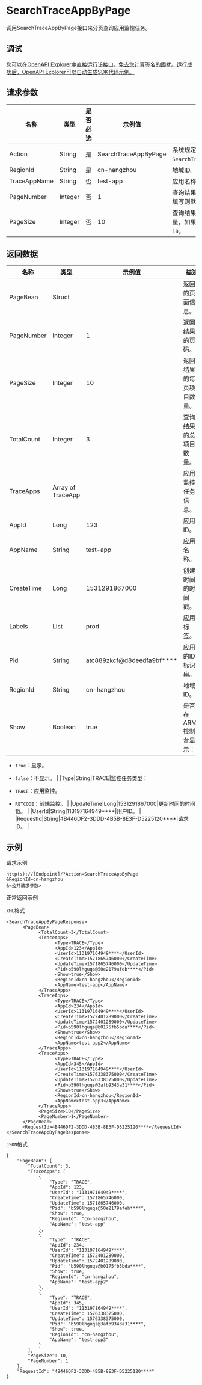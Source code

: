 # SearchTraceAppByPage

调用SearchTraceAppByPage接口来分页查询应用监控任务。

## 调试

[您可以在OpenAPI Explorer中直接运行该接口，免去您计算签名的困扰。运行成功后，OpenAPI Explorer可以自动生成SDK代码示例。](https://api.aliyun.com/#product=ARMS&api=SearchTraceAppByPage&type=RPC&version=2019-08-08)

## 请求参数

|名称|类型|是否必选|示例值|描述|
|--|--|----|---|--|
|Action|String|是|SearchTraceAppByPage|系统规定参数，取值为`SearchTraceAppByPage`。 |
|RegionId|String|是|cn-hangzhou|地域ID。 |
|TraceAppName|String|否|test-app|应用名称。 |
|PageNumber|Integer|否|1|查询结果的页码，如果不填写则默认为`1`。 |
|PageSize|Integer|否|10|查询结果的每页项目数量，如果不填写则默认为`10`。 |

## 返回数据

|名称|类型|示例值|描述|
|--|--|---|--|
|PageBean|Struct| |返回的页面信息。 |
|PageNumber|Integer|1|返回结果的页码。 |
|PageSize|Integer|10|返回结果的每页项目数量。 |
|TotalCount|Integer|3|查询结果的总项目数量。 |
|TraceApps|Array of TraceApp| |应用监控任务信息。 |
|AppId|Long|123|应用ID。 |
|AppName|String|test-app|应用名称。 |
|CreateTime|Long|1531291867000|创建时间的时间戳。 |
|Labels|List|prod|应用标签。 |
|Pid|String|atc889zkcf@d8deedfa9bf\*\*\*\*|应用的ID标识串。 |
|RegionId|String|cn-hangzhou|地域ID。 |
|Show|Boolean|true|是否在ARMS控制台显示：

 -   `true`：显示。
-   `false`：不显示。 |
|Type|String|TRACE|监控任务类型：

 -   `TRACE`：应用监控。
-   `RETCODE`：前端监控。 |
|UpdateTime|Long|1531291867000|更新时间的时间戳。 |
|UserId|String|113197164949\*\*\*\*|用户ID。 |
|RequestId|String|4B446DF2-3DDD-4B5B-8E3F-D5225120\*\*\*\*|请求ID。 |

## 示例

请求示例

```
http(s)://[Endpoint]/?Action=SearchTraceAppByPage
&RegionId=cn-hangzhou
&<公共请求参数>
```

正常返回示例

`XML`格式

```
<SearchTraceAppByPageResponse>
	  <PageBean>
		    <TotalCount>3</TotalCount>
		    <TraceApps>
			      <Type>TRACE</Type>
			      <AppId>123</AppId>
			      <UserId>113197164949****</UserId>
			      <CreateTime>1571865746000</CreateTime>
			      <UpdateTime>1571865746000</UpdateTime>
			      <Pid>b590lhguqs@50e2179afeb****</Pid>
			      <Show>true</Show>
			      <RegionId>cn-hangzhou</RegionId>
			      <AppName>test-app</AppName>
		    </TraceApps>
		    <TraceApps>
			      <Type>TRACE</Type>
			      <AppId>234</AppId>
			      <UserId>113197164949****</UserId>
			      <CreateTime>1572401289000</CreateTime>
			      <UpdateTime>1572401289000</UpdateTime>
			      <Pid>b590lhguqs@b0175fb5bda****</Pid>
			      <Show>true</Show>
			      <RegionId>cn-hangzhou</RegionId>
			      <AppName>test-app2</AppName>
		    </TraceApps>
		    <TraceApps>
			      <Type>TRACE</Type>
			      <AppId>345</AppId>
			      <UserId>113197164949****</UserId>
			      <CreateTime>1576338375000</CreateTime>
			      <UpdateTime>1576338375000</UpdateTime>
			      <Pid>b590lhguqs@3afb9343a31****</Pid>
			      <Show>true</Show>
			      <RegionId>cn-hangzhou</RegionId>
			      <AppName>test-app3</AppName>
		    </TraceApps>
		    <PageSize>10</PageSize>
		    <PageNumber>1</PageNumber>
	  </PageBean>
	  <RequestId>4B446DF2-3DDD-4B5B-8E3F-D5225120****</RequestId>
</SearchTraceAppByPageResponse>
```

`JSON`格式

```
{
	"PageBean": {
		"TotalCount": 3,
		"TraceApps": [
			{
				"Type": "TRACE",
				"AppId": 123,
				"UserId": "113197164949****",
				"CreateTime": 1571865746000,
				"UpdateTime": 1571865746000,
				"Pid": "b590lhguqs@50e2179afeb****",
				"Show": true,
				"RegionId": "cn-hangzhou",
				"AppName": "test-app"
			},
			{
				"Type": "TRACE",
				"AppId": 234,
				"UserId": "113197164949****",
				"CreateTime": 1572401289000,
				"UpdateTime": 1572401289000,
				"Pid": "b590lhguqs@b0175fb5bda****",
				"Show": true,
				"RegionId": "cn-hangzhou",
				"AppName": "test-app2"
			},
			{
				"Type": "TRACE",
				"AppId": 345,
				"UserId": "113197164949****",
				"CreateTime": 1576338375000,
				"UpdateTime": 1576338375000,
				"Pid": "b590lhguqs@3afb9343a31****",
				"Show": true,
				"RegionId": "cn-hangzhou",
				"AppName": "test-app3"
			}
		],
		"PageSize": 10,
		"PageNumber": 1
	},
	"RequestId": "4B446DF2-3DDD-4B5B-8E3F-D5225120****"
}
```

